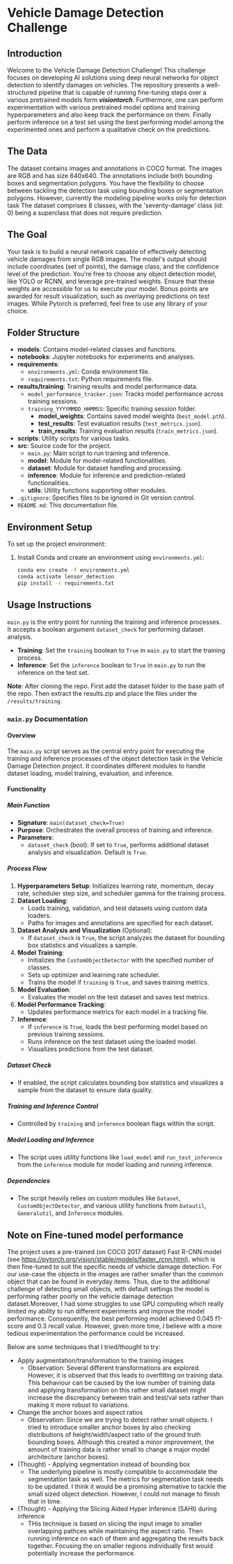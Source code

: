 # Vehicle Damage Detection Challenge

## Introduction
Welcome to the Vehicle Damage Detection Challenge! This challenge focuses on developing AI solutions using deep neural 
networks for object detection to identify damages on vehicles. The repository presents a well-structured pipeline 
that is capable of running fine-tuning steps over a various pretrained models form ***visiontorch***. Furthermore, one
can perform experimentation with various pretrained model options and training hyperparameters and also keep track the
performance on them. Finally perform inference on a test set using the best performing model among the experimented ones
and perform a qualitative check on the predictions.


## The Data
The dataset contains images and annotations in COCO format. The images are RGB and has size 640x640. The annotations 
include both bounding boxes and segmentation polygons. You have the flexibility to choose between tackling the detection 
task using bounding boxes or segmentation polygons. However, currently the modeling pipeline works only for detection task
The dataset comprises 8 classes, with the 'severity-damage' class (id: 0) being a superclass that does not require prediction.

## The Goal
Your task is to build a neural network capable of effectively detecting vehicle damages from single RGB images. The model's output should include coordinates (set of points), the damage class, and the confidence level of the prediction. You're free to choose any object detection model, like YOLO or RCNN, and leverage pre-trained weights. Ensure that these weights are accessible for us to execute your model. Bonus points are awarded for result visualization, such as overlaying predictions on test images. While Pytorch is preferred, feel free to use any library of your choice.

## Folder Structure
- **models**: Contains model-related classes and functions.
- **notebooks**: Jupyter notebooks for experiments and analyses.
- **requirements**: 
  - `environments.yml`: Conda environment file.
  - `requirements.txt`: Python requirements file.
- **results/training**: Training results and model performance data.
  - `model_performance_tracker.json`: Tracks model performance across training sessions.
  - `training_YYYYMMDD_HHMMSS`: Specific training session folder.
    - **model_weights**: Contains saved model weights (`best_model.pth`).
    - **test_results**: Test evaluation results (`test_metrics.json`).
    - **train_results**: Training evaluation results (`train_metrics.json`).
- **scripts**: Utility scripts for various tasks.
- **src**: Source code for the project.
  - `main.py`: Main script to run training and inference.
  - **model**: Module for model-related functionalities.
  - **dataset**: Module for dataset handling and processing.
  - **inference**: Module for inference and prediction-related functionalities.
  - **utils**: Utility functions supporting other modules.
- `.gitignore`: Specifies files to be ignored in Git version control.
- `README.md`: This documentation file.

## Environment Setup
To set up the project environment:
1. Install Conda and create an environment using `environments.yml`:
   ```bash
   conda env create -f environments.yml 
   conda activate lensor_detection
   pip install -r requirements.txt
   ```
   
## Usage Instructions
`main.py` is the entry point for running the training and inference processes. It accepts a boolean argument `dataset_check` for performing dataset analysis.

- **Training**: Set the `training` boolean to `True` in `main.py` to start the training process.
- **Inference**: Set the `inference` boolean to `True` in `main.py` to run the inference on the test set.

**Note**: After cloning the repo. First add the dataset folder to the base path of the repo. Then extract the results.zip 
and place the files under the ``` /results/training ```.

### `main.py` Documentation

#### Overview
The `main.py` script serves as the central entry point for executing the training and inference processes of the object detection task in the Vehicle Damage Detection project. It coordinates different modules to handle dataset loading, model training, evaluation, and inference.

#### Functionality

##### Main Function
- **Signature**: `main(dataset_check=True)`
- **Purpose**: Orchestrates the overall process of training and inference.
- **Parameters**:
  - `dataset_check` (bool): If set to `True`, performs additional dataset analysis and visualization. Default is `True`.

##### Process Flow
1. **Hyperparameters Setup**: Initializes learning rate, momentum, decay rate, scheduler step size, and scheduler gamma for the training process.
2. **Dataset Loading**:
   - Loads training, validation, and test datasets using custom data loaders.
   - Paths for images and annotations are specified for each dataset.
3. **Dataset Analysis and Visualization** (Optional):
   - If `dataset_check` is `True`, the script analyzes the dataset for bounding box statistics and visualizes a sample.
4. **Model Training**:
   - Initializes the `CustomObjectDetector` with the specified number of classes.
   - Sets up optimizer and learning rate scheduler.
   - Trains the model if `training` is `True`, and saves training metrics.
5. **Model Evaluation**:
   - Evaluates the model on the test dataset and saves test metrics.
6. **Model Performance Tracking**:
   - Updates performance metrics for each model in a tracking file.
7. **Inference**:
   - If `inference` is `True`, loads the best performing model based on previous training sessions.
   - Runs inference on the test dataset using the loaded model.
   - Visualizes predictions from the test dataset.

##### Dataset Check
- If enabled, the script calculates bounding box statistics and visualizes a sample from the dataset to ensure data quality.

##### Training and Inference Control
- Controlled by `training` and `inference` boolean flags within the script.

##### Model Loading and Inference
- The script uses utility functions like `load_model` and `run_test_inference` from the `inference` module for model loading and running inference.

##### Dependencies
- The script heavily relies on custom modules like `Dataset`, `CustomObjectDetector`, and various utility functions from `Datautil`, `Generalutil`, and `Inference` modules.




## Note on Fine-tuned model performance
The project uses a pre-trained (on COCO 2017 dataset) Fast R-CNN model (see https://pytorch.org/vision/stable/models/faster_rcnn.html), 
which is then fine-tuned to suit the specific needs of vehicle damage detection. For our use-case the objects in the 
images are rather smaller than the common object that can be found in everyday items. Thus, due to the additional 
challenge of detecting small objects, with default settings the model is performing rather poorly on the vehicle damage 
detection dataset.Moreover, I had some struggles to use GPU computing which really limited my ability to run different 
experiments and improve the model performance. Consequently, the best performing model achieved 0.045 f1-score and 
0.3 recall value. However, given more time, I believe with a more tedious experimentation the performance could be 
increased.

Below are some techniques that I tried/thought to try:

- Apply augmentation/transformation to the training images 
  - Observation: Several different transformations are explored. However, it is observed that this leads to overfitting 
    on training data. This behaviour can be caused by the low number of training data and applying transformation on this
    rather small dataset might increase the discrepancy between train and test/val sets rather than making it more robust
    to variations.
- Change the anchor boxes and aspect ratios 
  - Observation: Since we are trying to detect rather small objects. I tried to introduce smaller anchor boxes by also checking
    distributions of height/width/aspect ratio of the ground truth bounding boxes. Although this created a minor
    improvement, the amount of training data is rather small to change a major model architecture (anchor boxes).
- (Thought) - Applying segmentation instead of bounding box
  - The underlying pipeline is mostly compatible to accommodate the segmentation task as well. The metrics for segmentation
    task needs to be updated. I think it would be a promising alternative to tackle the small sized object detection. 
    However, I could not manage to finish that in time.
- (Thought) - Applying the Slicing Aided Hyper Inference (SAHI) during inference
  - THis technique is based on slicing the input image to smaller overlapping pathces while maintaining the aspect
    ratio. Then running inference on each of them and aggregating the results back together. Focusing the on smaller 
    regions individually first would potentially increase the performance.
